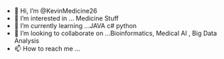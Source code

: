- 👋 Hi, I’m @KevinMedicine26
- 👀 I’m interested in ... Medicine Stuff
- 🌱 I’m currently learning ...JAVA c# python
- 💞️ I’m looking to collaborate on ...Bioinformatics, Medical AI , Big Data Analysis
- 📫 How to reach me ...

<!---
KevinMedicine26/KevinMedicine26 is a ✨ special ✨ repository because its `README.md` (this file) appears on your GitHub profile.
You can click the Preview link to take a look at your changes.
--->

